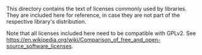 This directory contains the text of licenses commonly used by libraries.
They are included here for reference, in case they are not part of the
respective library's distribution.

Note that all licenses included here need to be compatible with GPLv2.
See <https://en.wikipedia.org/wiki/Comparison_of_free_and_open-source_software_licenses>.